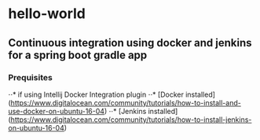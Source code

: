 # hello-world

## Continuous integration using docker and jenkins for a spring boot gradle app

### Prequisites

⋅⋅* if using Intellij Docker Integration plugin
⋅⋅* [Docker installed] (https://www.digitalocean.com/community/tutorials/how-to-install-and-use-docker-on-ubuntu-16-04)
⋅⋅* [Jenkins installed] (https://www.digitalocean.com/community/tutorials/how-to-install-jenkins-on-ubuntu-16-04)
